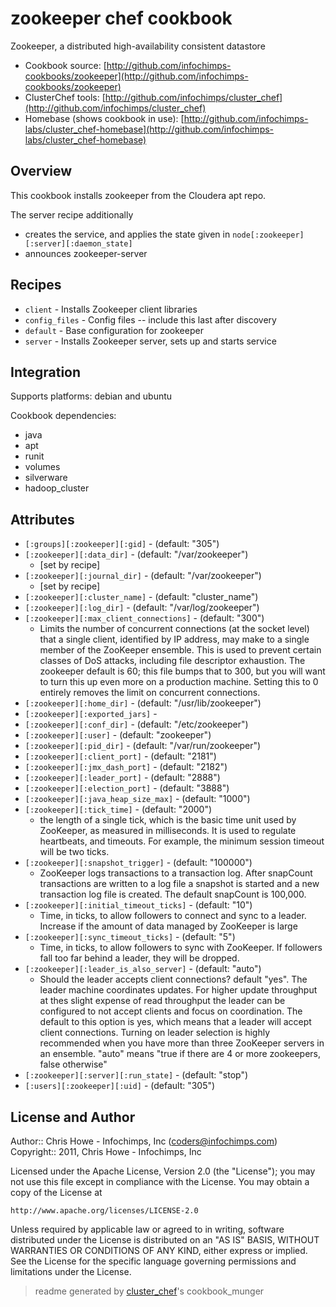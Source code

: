 # zookeeper chef cookbook

Zookeeper, a distributed high-availability consistent datastore

* Cookbook source:   [http://github.com/infochimps-cookbooks/zookeeper](http://github.com/infochimps-cookbooks/zookeeper)
* ClusterChef tools: [http://github.com/infochimps/cluster_chef](http://github.com/infochimps/cluster_chef)
* Homebase (shows cookbook in use): [http://github.com/infochimps-labs/cluster_chef-homebase](http://github.com/infochimps-labs/cluster_chef-homebase)

## Overview

This cookbook installs zookeeper from the Cloudera apt repo.

The server recipe additionally
* creates the service, and applies the state given in `node[:zookeeper][:server][:daemon_state]`
* announces zookeeper-server

## Recipes 

* `client`                   - Installs Zookeeper client libraries
* `config_files`             - Config files -- include this last after discovery
* `default`                  - Base configuration for zookeeper
* `server`                   - Installs Zookeeper server, sets up and starts service

## Integration

Supports platforms: debian and ubuntu

Cookbook dependencies:

* java
* apt
* runit
* volumes
* silverware
* hadoop_cluster


## Attributes

* `[:groups][:zookeeper][:gid]`       -  (default: "305")
* `[:zookeeper][:data_dir]`           -  (default: "/var/zookeeper")
  - [set by recipe]
* `[:zookeeper][:journal_dir]`        -  (default: "/var/zookeeper")
  - [set by recipe]
* `[:zookeeper][:cluster_name]`       -  (default: "cluster_name")
* `[:zookeeper][:log_dir]`            -  (default: "/var/log/zookeeper")
* `[:zookeeper][:max_client_connections]` -  (default: "300")
  - Limits the number of concurrent connections (at the socket level) that a
    single client, identified by IP address, may make to a single member of the
    ZooKeeper ensemble. This is used to prevent certain classes of DoS attacks,
    including file descriptor exhaustion. The zookeeper default is 60; this file
    bumps that to 300, but you will want to turn this up even more on a production
    machine. Setting this to 0 entirely removes the limit on concurrent
    connections.
* `[:zookeeper][:home_dir]`           -  (default: "/usr/lib/zookeeper")
* `[:zookeeper][:exported_jars]`      - 
* `[:zookeeper][:conf_dir]`           -  (default: "/etc/zookeeper")
* `[:zookeeper][:user]`               -  (default: "zookeeper")
* `[:zookeeper][:pid_dir]`            -  (default: "/var/run/zookeeper")
* `[:zookeeper][:client_port]`        -  (default: "2181")
* `[:zookeeper][:jmx_dash_port]`      -  (default: "2182")
* `[:zookeeper][:leader_port]`        -  (default: "2888")
* `[:zookeeper][:election_port]`      -  (default: "3888")
* `[:zookeeper][:java_heap_size_max]` -  (default: "1000")
* `[:zookeeper][:tick_time]`          -  (default: "2000")
  - the length of a single tick, which is the basic time unit used by ZooKeeper,
    as measured in milliseconds. It is used to regulate heartbeats, and
    timeouts. For example, the minimum session timeout will be two ticks.
* `[:zookeeper][:snapshot_trigger]`   -  (default: "100000")
  - ZooKeeper logs transactions to a transaction log. After snapCount transactions
    are written to a log file a snapshot is started and a new transaction log file
    is created. The default snapCount is 100,000.
* `[:zookeeper][:initial_timeout_ticks]` -  (default: "10")
  - Time, in ticks, to allow followers to connect and sync to a leader. Increase
    if the amount of data managed by ZooKeeper is large
* `[:zookeeper][:sync_timeout_ticks]` -  (default: "5")
  - Time, in ticks, to allow followers to sync with ZooKeeper. If followers fall
    too far behind a leader, they will be dropped.
* `[:zookeeper][:leader_is_also_server]` -  (default: "auto")
  - Should the leader accepts client connections? default "yes".  The leader
    machine coordinates updates. For higher update throughput at thes slight
    expense of read throughput the leader can be configured to not accept clients
    and focus on coordination. The default to this option is yes, which means that
    a leader will accept client connections. Turning on leader selection is highly
    recommended when you have more than three ZooKeeper servers in an ensemble.
    "auto" means "true if there are 4 or more zookeepers, false otherwise"
* `[:zookeeper][:server][:run_state]` -  (default: "stop")
* `[:users][:zookeeper][:uid]`        -  (default: "305")

## License and Author

Author::                Chris Howe - Infochimps, Inc (<coders@infochimps.com>)
Copyright::             2011, Chris Howe - Infochimps, Inc

Licensed under the Apache License, Version 2.0 (the "License");
you may not use this file except in compliance with the License.
You may obtain a copy of the License at

    http://www.apache.org/licenses/LICENSE-2.0

Unless required by applicable law or agreed to in writing, software
distributed under the License is distributed on an "AS IS" BASIS,
WITHOUT WARRANTIES OR CONDITIONS OF ANY KIND, either express or implied.
See the License for the specific language governing permissions and
limitations under the License.

> readme generated by [cluster_chef](http://github.com/infochimps/cluster_chef)'s cookbook_munger
